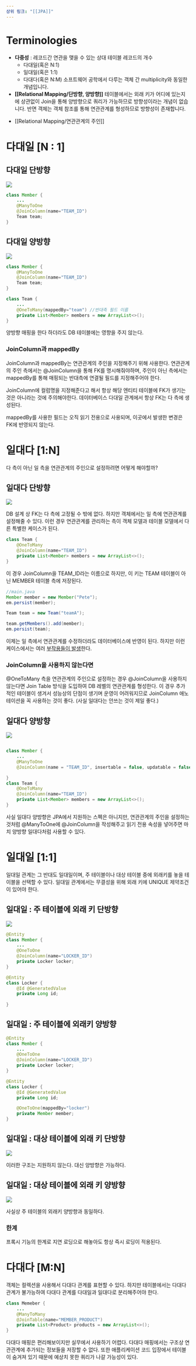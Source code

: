 ```yaml
---
상위 링크: "[[JPA]]"
---
```

#  Terminologies
- **다중성** : 레코드간 연관을 맺을 수 있는 상대 테이블 레코드의 개수
    - 다대일(혹은 N:1)
    - 일대일(혹은 1:1)
    - 다대다(혹은 N:M)
소프트웨어 공학에서 다루는 객체 간 multiplicity와 동일한 개념입니다.
- **[[Relational Mapping/단방향, 양방향]]**
테이블에서는 외래 키가 어디에 있는지에 상관없이 Join을 통해 양방향으로 쿼리가 가능하므로 방향성이라는 개념이 없습니다. 반면 객체는 객체 참조를 통해 연관관계를 형성하므로 방향성이 존재합니다.
* [[Relational Mapping/연관관계의 주인]]



# 다대일 \[N : 1]

## 다대일 단방향

![](https://i.imgur.com/cnUKiLS.png)
```java
class Member {
	...
	@ManyToOne
	@JoinColumn(name="TEAM_ID")
	Team team;
}
```

## 다대일 양방향

![](https://i.imgur.com/ry8oaW5.png)
```java
class Member {
	@ManyToOne
	@JoinColumn(name="TEAM_ID")
	Team team;
}

class Team {
	...
	@OneToMany(mappedBy="team") //반대측 필드 이름
	private List<Member> members = new ArrayList<>();
}
```

양방향 매핑을 한다 하더라도 DB 테이블에는 영향을 주지 않는다.

### JoinColumn과 mappedBy

JoinColumn과 mappedBy는 연관관계의 주인을 지정해주기 위해 사용한다. 연관관계의 주인 측에서는 @JoinColumn을 통해 FK를 명시해줘야하며, 주인이 아닌 측에서는 mappedBy를 통해 매핑되는 반대측에 연결될 필드를 지정해주어야 한다.

JoinColumn에 컬럼명을 지정해준다고 해서 항상 해당 엔티티 테이블에 FK가 생기는 것은 아니라는 것에 주의해야한다. 데이터베이스 다대일 관계에서 항상 FK는 다 측에 생성된다.

mappedBy를 사용한 필드는 오직 읽기 전용으로 사용되며, 이곳에서 발생한 변경은 FK에 반영되지 않는다.

# 일대다 \[1:N]

다 측이 아닌 일 측을 연관관계의 주인으로 설정하려면 어떻게 해야할까?

## 일대다 단방향
![](https://i.imgur.com/71B37uv.png)

DB 설계 상 FK는 다 측에 고정될 수 밖에 없다. 하지만 객체에서는 일 측에 연관관계를 설정해줄 수 있다. 이런 경우 연관관계를 관리하는 측이 객체 모델과 테이블 모델에서 다른 특별한 케이스가 된다.
```java
class Team {
	@OneToMany
	@JoinColumn(name="TEAM_ID")
	private List<Member> members = new ArrayList<>();
}
```
이 경우 JoinColumn을 TEAM_ID라는 이름으로 하지만, 이 키는 TEAM 테이블이 아닌 MEMBER 테이블 측에 저장된다.

```java
//main.java
Member member = new Member("Pete");
em.persist(member);

Team team = new Team("teamA");

team.getMembers().add(member);
em.persist(team);
```
이제는 일 측에서 연관관계를 수정하더라도 데이터베이스에 반영이 된다. 하지만 이런 케이스에서는 여러 [부작용들이 발생](Relational%20Mapping/연관관계의%20주인.md#연관관계의%20주인)한다.

### JoinColumn을 사용하지 않는다면

@OneToMany 측을 연관관계의 주인으로 설정하는 경우 @JoinColumn을 사용하지 않는다면 Join Table 방식을 도입하여 DB 레벨의 연관관계를 형성한다. 이 경우 추가적인 테이블이 생겨서 성능상의 단점이 생기며 운영이 어려워지므로 JoinColumn 애노테이션을 꼭 사용하는 것이 좋다. (사실 일대다는 안쓰는 것이 제일 좋다.) 

## 일대다 양방향

![](https://i.imgur.com/387uEPv.png)

```java

class Member {
	...
	@ManyToOne
	@JoinColumn(name = "TEAM_ID", insertable = false, updatable = false)

}
class Team {
	@OneToMany
	@JoinColumn(name="TEAM_ID")
	private List<Member> members = new ArrayList<>();
}
```

사실 일대다 양방향은 JPA에서 지원하는 스펙은 아니지만, 연관관계의 주인을 설정하는 것처럼 @ManyToOne에 @JoinColumn을 작성해주고 읽기 전용 속성을 넣어주면 마치 양방향 일대다처럼 사용할 수 있다.

# 일대일 \[1:1]

일대일 관계는 그 반대도 일대일이며, 주 테이블이나 대상 테이블 중에 외래키를 놓을 테이블을 선택할 수 있다. 일대일 관계에서는 무결성을 위해 외래 키에 UNIQUE 제약조건이 있어야 한다.

## 일대일 : 주 테이블에 외래 키 단방향

![](https://i.imgur.com/7YtpRvx.png)

```java
@Entity 
class Member {
	...
	@OneToOne
	@JoinColumn(name="LOCKER_ID")
	private Locker locker;
}

@Entity
class Locker {
	@Id @GeneratedValue
	private Long id;
	
}
```

## 일대일 : 주 테이블에 외래키 양방향
```java
@Entity 
class Member {
	...
	@OneToOne
	@JoinColumn(name="LOCKER_ID")
	private Locker locker;
}

@Entity
class Locker {
	@Id @GeneratedValue
	private Long id;

	@OneToOne(mappedBy="locker")
	private Member member;	
}
```

## 일대일 : 대상 테이블에 외래 키 단방향

![](https://i.imgur.com/9qxmMOy.png)

이러한 구조는 지원하지 않는다. 대신 양방향은 가능하다.

## 일대일 : 대상 테이블에 외래 키 양방향

![](https://i.imgur.com/gAqRTCM.png)

사실상 주 테이블의 외래키 양방향과 동일하다.

### 한계
프록시 기능의 한계로 지연 로딩으로 해놓아도 항상 즉시 로딩이 적용된다.

# 다대다 \[M:N]

객체는 컬렉션을 사용해서 다대다 관계를 표현할 수 있다. 하지만 테이블에서는 다대다 관계가 불가능하여 다대다 관계를 다대일과 일대다로 분리해주어야 한다.

```java
class Memeber {
	...
	@ManyToMany
	@JoinTable(name="MEMBER_PRODUCT")
	private List<Product> products = new ArrayList<>();
}
```

다대다 매핑은 편리해보이지만 실무에서 사용하기 어렵다. 다대다 매핑에서는 구조상 연관관계에 추가되는 정보들을 저장할 수 없다. 또한 애플리케이션 코드 입장에서 테이블이 숨겨져 있기 때문에 예상치 못한 쿼리가 나갈 가능성이 있다.